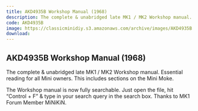 ```yaml
---
title: AKD4935B Workshop Manual (1968)
description: The complete & unabridged late MK1 / MK2 Workshop manual.  Essential reading for all Mini owners. This includes sections on the Mini Moke.
code: AKD4935B
image: https://classicminidiy.s3.amazonaws.com/archive/images/AKD4935B.png
download:
---
```


<!-- Content of the page -->

## AKD4935B Workshop Manual (1968)

The complete & unabridged late MK1 / MK2 Workshop manual.  Essential reading for all Mini owners. This includes sections on the Mini Moke.

The Workshop manual is now fully searchable.  Just open the file, hit “Control + F” & type in your search query in the search box. Thanks to MK1 Forum Member MiNiKiN.
